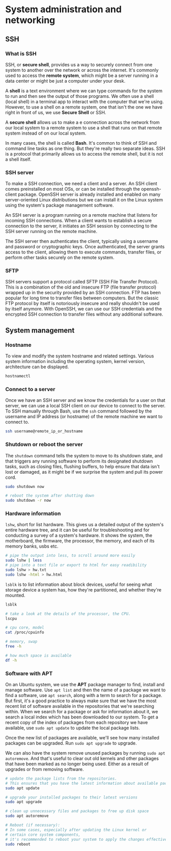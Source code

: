 # System administration and networking

## SSH
### What is SSH
SSH, or **secure shell**, provides us a way to securely connect from one system to another over the network or across the internet. It's commonly used to access the **remote system**, which might be a server running in a data center or might be just a computer under your desk.

A **shell** is a text environment where we can type commands for the system to run and then see the output of those programs. We often use a shell (local shell) in a terminal app to interact with the computer that we're using. However, to use a shell on a remote system, one that isn't the one we have right in front of us, we use **Secure Shell** or SSH.

A **secure shell** allows us to make a e connection across the network from our local system to a remote system to use a shell that runs on that remote system instead of on our local system.

In many cases, the shell is called **Bash**. It's common to think of SSH and command line tasks as one thing. But they're really two separate ideas. SSH is a protocol that primarily allows us to access the remote shell, but it is not a shell itself.

### SSH server
To make a SSH connection, we need a client and a server. An SSH client comes preinstalled on most OSs, or can be installed through the openssh-client package. OpenSSH server is already installed and enabled on many server-oriented Linux distributions but we can install it on the Linux system using the system's package management software.

An SSH server is a program running on a remote machine that listens for incoming SSH connections. When a client wants to establish a secure connection to the server, it initiates an SSH session by connecting to the SSH server running on the remote machine.

The SSH server then authenticates the client, typically using a username and password or cryptographic keys. Once authenticated, the server grants access to the client, allowing them to execute commands, transfer files, or perform other tasks securely on the remote system.

### SFTP
SSH servers support a protocol called SFTP (SSH File Transfer Protocol). This is a combination of the old and insecure FTP (file transfer protocol) wrapped up in the security provided by an SSH connection. FTP has been popular for long time to transfer files between computers. But the classic FTP protocol by itself is notoriously insecure and really shouldn't be used by itself anymore. With OpenSSH, we can use our SSH credentials and the encrypted SSH connection to transfer files without any additional software.

## System management
### Hostname
To view and modify the system hostname and related settings. Various system information including the operating system, kernel version, architecture can be displayed.
```bash
hostnamectl
```
### Connect to a server
Once we have an SSH server and we know the credentials for a user on that server, we can use a local SSH client on our device to connect to the server. To SSH manually through Bash, use the `ssh` command followed by the username and IP address (or hostname) of the remote machine we want to connect to.
```bash
ssh username@remote_ip_or_hostname
```

### Shutdown or reboot the server
The `shutdown` command tells the system to move to its shutdown state, and that triggers any running software to perform its designated shutdown tasks, such as closing files, flushing buffers, to help ensure that data isn't lost or damaged, as it might be if we surprise the system and pull its power cord.
```bash
sudo shutdown now

# reboot the system after shutting down
sudo shutdown -r now
```

### Hardware information
`lshw`, short for list hardware. This gives us a detailed output of the system's entire hardware tree, and it can be useful for troubleshooting and for conducting a survey of a system's hardware. It shows the system, the motherboard, the firmware, the processor, the memory, and each of its memory banks, usbs etc.
```bash
# pipe the output into less, to scroll around more easily
sudo lshw | less
# pipe into a text file or export to html for easy readibility
sudo lshw > hw.txt
sudo lshw -html > hw.html
```

`lsblk` is to list information about block devices, useful for seeing what storage device a system has, how they're partitioned, and whether they're mounted.
```bash
lsblk
```

```bash
# take a look at the details of the processor, the CPU.
lscpu

# cpu core, model
cat /proc/cpuinfo

# memory, swap
free -h

# how much space is available
df -h
```

### Software with APT
On an Ubuntu system, we use the **APT** package manager to find, install and manage software. Use `apt list` and then the name of a package we want to find a software, use `apt search`, along with a term to search for a package. But first, it's a good practice to always make sure that we have the most recent list of software available in the repositories that we're searching within. When we search for a package or ask for information about it, we search a local index which has been downloaded to our system. To get a recent copy of the index of packages from each repository we have available, use `sudo apt update` to update the local package lists.

Once the new list of packages are available, we'll see how many installed packages can be upgraded. Run `sudo apt upgrade` to upgrade.

We can also have the system remove unused packages by running `sudo apt autoremove`. And that's useful to clear out old kernels and other packages that have been marked as no longer being used. Either as a result of upgrades or from removing software.

```bash
# update the package lists from the repositories.
# This ensures that you have the latest information about available packages.
sudo apt update

# upgrade your installed packages to their latest versions
sudo apt upgrade

# clean up unnecessary files and packages to free up disk space
sudo apt autoremove

# Reboot (if necessary):
# In some cases, especially after updating the Linux kernel or
# certain core system components,
# it's recommended to reboot your system to apply the changes effectively
sudo reboot
```